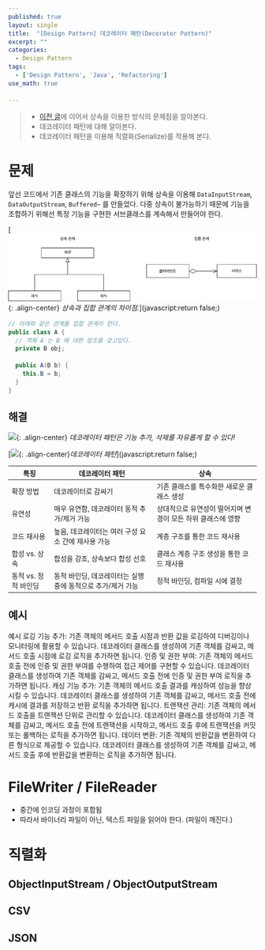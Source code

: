 ```yaml
---
published: true
layout: single
title:  "[Design Pattern] 데코레이터 패턴(Decorator Pattern)"
excerpt: ""
categories:
  - Design Pattern
tags:
  - ['Design Pattern', 'Java', 'Refactoring']
use_math: true

---
```

> - [이전 글](https://zhtmr.github.io/java/file-io-stream/#%EC%A0%95%EB%A6%AC--%EA%B0%9C%EC%84%A0%EC%82%AC%ED%95%AD)에 이어서 상속을 이용한 방식의 문제점을 알아본다.
> - 데코레이터 패턴에 대해 알아본다.
> - 데코레이터 패턴을 이용해 직렬화(Serialize)를 적용해 본다.

# 문제
앞선 코드에서 기존 클래스의 기능을 확장하기 위해 상속을 이용해 `DataInputStream`, `DataOutputStream`, `Buffered~` 를 만들었다.
다중 상속이 불가능하기 때문에 기능을 조합하기 위해선 특정 기능을 구현한 서브클래스를 계속해서 만들어야 한다.



[![](https://github.com/zhtmr/static-files-for-posting/blob/main/20240108/aggregation.png?raw=true){: .align-center}
*상속과 집합 관계의 차이점.*](javascript:return false;)

```java
// 아래와 같은 관계를 집합 관계라 한다.
public class A {
  // 객체 A 는 B 에 대한 참조를 갖고있다.
  private B obj;
  
  public A(B b) {
    this.B = b;
  }
}
```


## 해결

![](https://github.com/zhtmr/static-files-for-posting/blob/main/20240108/Welcome_To_littleBits.gif?raw=true){: .align-center}
*데코레이터 패턴은 기능 추가, 삭제를 자유롭게 할 수 있다!*





[![](https://mermaid.ink/img/pako:eNq1U7FuwyAQ_RV0U6LEVruiqEvdMZO3ioXC2UWxwcJ4qBL_e7FNSkkUqYM7cbx7d--4484gjESgIBre94XiteUt04TMd_JqqgqRnCeEkF2NrsBeWNU5ZfRmS0nprNJ1cAvTuwmUZvhocAJHpmOyUrVdg6umXJIVKIzlzthr1kwuCMqFQANxFc2jak53irsE3TzQ367Tx6Hm9r6CFP6vEsL4Dpc8TwZ667uZTHTHwg-XLEu7-ZCVvm2pJPlODJ4ZkCx7CdYf5H-HPOV5jGIa9tCibbmSfjPm_jJwn9giA-pNye2JAdOj5_HBmfJLC6DODriHoZO-6WGRgFa86X_QN6m88JXZcf1uTOTg7D2GdZyO8RugkzbL?type=png){: .align-center}*데코레이터 패턴*](javascript:return false;)


| 특징                              | 데코레이터 패턴                                                  | 상속                                                           |
|----------------------------------|------------------------------------------------------------------|---------------------------------------------------------------|
| 확장 방법                        | 데코레이터로 감싸기                                            | 기존 클래스를 특수화한 새로운 클래스 생성                     |
| 유연성                           | 매우 유연함, 데코레이터 동적 추가/제거 가능                   | 상대적으로 유연성이 떨어지며 변경이 모든 하위 클래스에 영향   |
| 코드 재사용                      | 높음, 데코레이터는 여러 구성 요소 간에 재사용 가능             | 계층 구조를 통한 코드 재사용                                   |
| 합성 vs. 상속                    | 합성을 강조, 상속보다 합성 선호                                 | 클래스 계층 구조 생성을 통한 코드 재사용                      |
| 동적 vs. 정적 바인딩             | 동적 바인딩, 데코레이터는 실행 중에 동적으로 추가/제거 가능    | 정적 바인딩, 컴파일 시에 결정                                   |

## 예시
예시
로깅 기능 추가: 기존 객체의 메서드 호출 시점과 반환 값을 로깅하여 디버깅이나 모니터링에 활용할 수 있습니다. 데코레이터 클래스를 생성하여 기존 객체를 감싸고, 메서드 호출 시점에 로깅 로직을 추가하면 됩니다.
인증 및 권한 부여: 기존 객체의 메서드 호출 전에 인증 및 권한 부여를 수행하여 접근 제어를 구현할 수 있습니다. 데코레이터 클래스를 생성하여 기존 객체를 감싸고, 메서드 호출 전에 인증 및 권한 부여 로직을 추가하면 됩니다.
캐싱 기능 추가: 기존 객체의 메서드 호출 결과를 캐싱하여 성능을 향상시킬 수 있습니다. 데코레이터 클래스를 생성하여 기존 객체를 감싸고, 메서드 호출 전에 캐시에 결과를 저장하고 반환 로직을 추가하면 됩니다.
트랜잭션 관리: 기존 객체의 메서드 호출을 트랜잭션 단위로 관리할 수 있습니다. 데코레이터 클래스를 생성하여 기존 객체를 감싸고, 메서드 호출 전에 트랜잭션을 시작하고, 메서드 호출 후에 트랜잭션을 커밋 또는 롤백하는 로직을 추가하면 됩니다.
데이터 변환: 기존 객체의 반환값을 변환하여 다른 형식으로 제공할 수 있습니다. 데코레이터 클래스를 생성하여 기존 객체를 감싸고, 메서드 호출 후에 반환값을 변환하는 로직을 추가하면 됩니다.

# FileWriter / FileReader
- 중간에 인코딩 과정이 포함됨
- 따라서 바이너리 파일이 아닌, 텍스트 파일을 읽어야 한다. (파일이 깨진다.)



# 직렬화
## ObjectInputStream / ObjectOutputStream

## CSV

## JSON

